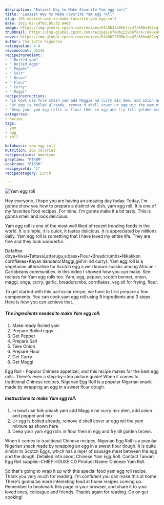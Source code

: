 ```yaml
---
description: "Easiest Way to Make Favorite Yam egg roll"
title: "Easiest Way to Make Favorite Yam egg roll"
slug: 165-easiest-way-to-make-favorite-yam-egg-roll
date: 2021-03-14T02:05:33.946Z
image: https://img-global.cpcdn.com/recipes/6f48b22595bfac47/680x482cq70/yam-egg-roll-recipe-main-photo.jpg
thumbnail: https://img-global.cpcdn.com/recipes/6f48b22595bfac47/680x482cq70/yam-egg-roll-recipe-main-photo.jpg
cover: https://img-global.cpcdn.com/recipes/6f48b22595bfac47/680x482cq70/yam-egg-roll-recipe-main-photo.jpg
author: Charlotte Figueroa
ratingvalue: 4.4
reviewcount: 35145
recipeingredient:
- " Boiled yam"
- " Boiled eggs"
- " Pepper"
- " Salt"
- " Onion"
- " Flour"
- " Curry"
- " Maggi"
recipeinstructions:
- "In bowl use folk smash yam add Maggie nd curry mix dem, add onion and pepper and mix"
- "Ur egg is boiled already, remove d shell cover ur egg wit the yam mixture as shown here"
- "Deep your yam egg rolls in flour then in egg and fry till golden brown."
categories:
- Recipe
tags:
- yam
- egg
- roll

katakunci: yam egg roll 
nutrition: 206 calories
recipecuisine: American
preptime: "PT40M"
cooktime: "PT55M"
recipeyield: "1"
recipecategory: Lunch

---
```



![Yam egg roll](https://img-global.cpcdn.com/recipes/6f48b22595bfac47/680x482cq70/yam-egg-roll-recipe-main-photo.jpg)

Hey everyone, I hope you are having an amazing day today. Today, I'm gonna show you how to prepare a distinctive dish, yam egg roll. It is one of my favorites food recipes. For mine, I'm gonna make it a bit tasty. This is gonna smell and look delicious.

Yam egg roll is one of the most well liked of recent trending foods in the world. It is simple, it is quick, it tastes delicious. It is appreciated by millions daily. Yam egg roll is something that I have loved my entire life. They are fine and they look wonderful.

Dafaffen doya•Kwai•Tattasai,attarugu,albasa•Flour•Breadcrumbs•Nikakken cornflakes•Kayan dandano(Maggi,gishiri nd curry). Yam egg roll is a vegetarian alternative for Scotch egg a well known snacks among African - Caribbeans communities. in this video I showed how you can make. See recipes for Yam egg rolls too. Yam, egg, pepper, scotch bonnet, onion, maggi, onga, curry, garlic, breadcrumbs, cornflakes, veg oil for frying, flour.


To get started with this particular recipe, we have to first prepare a few components. You can cook yam egg roll using 8 ingredients and 3 steps. Here is how you can achieve that.

<!--inarticleads1-->

##### The ingredients needed to make Yam egg roll:

1. Make ready  Boiled yam
1. Prepare  Boiled eggs
1. Get  Pepper
1. Prepare  Salt
1. Take  Onion
1. Prepare  Flour
1. Get  Curry
1. Get  Maggi


Egg Roll - Popular Chinese appetizer, and this recipe makes for the best egg rolls. There&#39;s even a step-by-step picture guide! When it comes to traditional Chinese recipes. Nigerian Egg Roll is a popular Nigerian snack made by wrapping an egg in a sweet flour dough. 

<!--inarticleads2-->

##### Instructions to make Yam egg roll:

1. In bowl use folk smash yam add Maggie nd curry mix dem, add onion and pepper and mix
1. Ur egg is boiled already, remove d shell cover ur egg wit the yam mixture as shown here
1. Deep your yam egg rolls in flour then in egg and fry till golden brown.


When it comes to traditional Chinese recipes. Nigerian Egg Roll is a popular Nigerian snack made by wrapping an egg in a sweet flour dough. It is quite similar to Scotch Eggs, which has a layer of sausage meat between the egg and the dough. Detailed info about Chinese Yam Egg Roll. Contact Taiwan Egg Roll supplier-CHIEF HOUSE CO Product Name: Chinese Yam Roll. 

So that's going to wrap it up with this special food yam egg roll recipe. Thank you very much for reading. I'm confident you can make this at home. There's gonna be more interesting food at home recipes coming up. Remember to bookmark this page in your browser, and share it to your loved ones, colleague and friends. Thanks again for reading. Go on get cooking!
